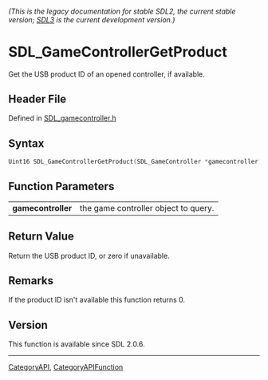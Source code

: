 ###### (This is the legacy documentation for stable SDL2, the current stable version; [SDL3](https://wiki.libsdl.org/SDL3/) is the current development version.)
# SDL_GameControllerGetProduct

Get the USB product ID of an opened controller, if available.

## Header File

Defined in [SDL_gamecontroller.h](https://github.com/libsdl-org/SDL/blob/SDL2/include/SDL_gamecontroller.h)

## Syntax

```c
Uint16 SDL_GameControllerGetProduct(SDL_GameController *gamecontroller);

```

## Function Parameters

|                        |                                      |
| ---------------------- | ------------------------------------ |
| **gamecontroller**     | the game controller object to query. |

## Return Value

Return the USB product ID, or zero if unavailable.

## Remarks

If the product ID isn't available this function returns 0.

## Version

This function is available since SDL 2.0.6.

----
[CategoryAPI](CategoryAPI), [CategoryAPIFunction](CategoryAPIFunction)


